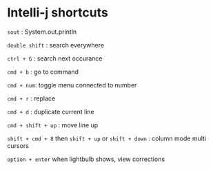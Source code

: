 # Intelli-j shortcuts


`sout` : System.out.println

`double shift`  : search everywhere 

`ctrl + G` : search next occurance 

`cmd + b` : go to command 

`cmd + num`: toggle menu connected to number

`cmd + r` : replace 

`cmd + d` : duplicate current line

`cmd + shift + up` : move line up

`shift + cmd + 8` then `shift + up` or `shift + down` : column mode multi cursors

`option + enter` when lightbulb shows, view corrections

